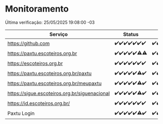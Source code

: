 # Monitoramento

Última verificação: 25/05/2025 19:08:00 -03

|Serviço|Status|Últimas 24h|
|---|---|---|
|https://github.com|<span title="2025-05-18: OK=23">✔️</span><span title="2025-05-19: OK=23">✔️</span><span title="2025-05-20: OK=23">✔️</span><span title="2025-05-21: OK=23">✔️</span><span title="2025-05-22: OK=23">✔️</span><span title="2025-05-23: OK=23">✔️</span><span title="2025-05-24: OK=21">✔️</span>|<span title="24/05/2025 19:08:00 -03 : 200">✔️</span><span title="24/05/2025 20:08:00 -03 : 200">✔️</span><span title="24/05/2025 21:53:00 -03 : 200">✔️</span><span title="24/05/2025 23:43:00 -03 : 200">✔️</span><span title="25/05/2025 00:41:00 -03 : 200">✔️</span><span title="25/05/2025 01:16:00 -03 : 200">✔️</span><span title="25/05/2025 02:09:00 -03 : 200">✔️</span><span title="25/05/2025 03:12:00 -03 : 200">✔️</span><span title="25/05/2025 04:08:00 -03 : 200">✔️</span><span title="25/05/2025 05:11:00 -03 : 200">✔️</span><span title="25/05/2025 06:08:00 -03 : 200">✔️</span><span title="25/05/2025 07:08:00 -03 : 200">✔️</span><span title="25/05/2025 08:06:00 -03 : 200">✔️</span><span title="25/05/2025 09:15:00 -03 : 200">✔️</span><span title="25/05/2025 10:17:00 -03 : 200">✔️</span><span title="25/05/2025 11:07:00 -03 : 200">✔️</span><span title="25/05/2025 12:08:00 -03 : 200">✔️</span><span title="25/05/2025 13:09:00 -03 : 200">✔️</span><span title="25/05/2025 14:07:00 -03 : 200">✔️</span><span title="25/05/2025 15:11:00 -03 : 200">✔️</span><span title="25/05/2025 16:06:00 -03 : 200">✔️</span><span title="25/05/2025 17:09:00 -03 : 200">✔️</span><span title="25/05/2025 18:07:00 -03 : 200">✔️</span><span title="25/05/2025 19:08:00 -03 : 200">✔️</span>|
|https://paxtu.escoteiros.org.br|<span title="2025-05-18: OK=23">✔️</span><span title="2025-05-19: OK=23">✔️</span><span title="2025-05-20: OK=23">✔️</span><span title="2025-05-21: OK=23">✔️</span><span title="2025-05-22: OK=23">✔️</span><span title="2025-05-23: OK=22, Falhas=1">⚠️</span><span title="2025-05-24: OK=20, Falhas=1">⚠️</span>|<span title="24/05/2025 19:08:00 -03 : 200">✔️</span><span title="24/05/2025 20:08:00 -03 : 200">✔️</span><span title="24/05/2025 21:53:00 -03 : 200">✔️</span><span title="24/05/2025 23:43:00 -03 : 200">✔️</span><span title="25/05/2025 00:41:00 -03 : 200">✔️</span><span title="25/05/2025 01:16:00 -03 : 200">✔️</span><span title="25/05/2025 02:09:00 -03 : 200">✔️</span><span title="25/05/2025 03:12:00 -03 : 200">✔️</span><span title="25/05/2025 04:08:00 -03 : 200">✔️</span><span title="25/05/2025 05:11:00 -03 : 200">✔️</span><span title="25/05/2025 06:08:00 -03 : 200">✔️</span><span title="25/05/2025 07:08:00 -03 : 200">✔️</span><span title="25/05/2025 08:06:00 -03 : 200">✔️</span><span title="25/05/2025 09:15:00 -03 : 200">✔️</span><span title="25/05/2025 10:17:00 -03 : 200">✔️</span><span title="25/05/2025 11:07:00 -03 : 200">✔️</span><span title="25/05/2025 12:08:00 -03 : 200">✔️</span><span title="25/05/2025 13:09:00 -03 : 200">✔️</span><span title="25/05/2025 14:07:00 -03 : 200">✔️</span><span title="25/05/2025 15:11:00 -03 : 200">✔️</span><span title="25/05/2025 16:06:00 -03 : 200">✔️</span><span title="25/05/2025 17:09:00 -03 : 200">✔️</span><span title="25/05/2025 18:07:00 -03 : 200">✔️</span><span title="25/05/2025 19:08:00 -03 : 200">✔️</span>|
|https://escoteiros.org.br|<span title="2025-05-18: OK=23">✔️</span><span title="2025-05-19: OK=23">✔️</span><span title="2025-05-20: OK=23">✔️</span><span title="2025-05-21: OK=23">✔️</span><span title="2025-05-22: OK=23">✔️</span><span title="2025-05-23: OK=23">✔️</span><span title="2025-05-24: OK=21">✔️</span>|<span title="24/05/2025 19:08:00 -03 : 200">✔️</span><span title="24/05/2025 20:08:00 -03 : 200">✔️</span><span title="24/05/2025 21:53:00 -03 : 200">✔️</span><span title="24/05/2025 23:43:00 -03 : 200">✔️</span><span title="25/05/2025 00:41:00 -03 : 200">✔️</span><span title="25/05/2025 01:16:00 -03 : 200">✔️</span><span title="25/05/2025 02:09:00 -03 : 200">✔️</span><span title="25/05/2025 03:12:00 -03 : 200">✔️</span><span title="25/05/2025 04:08:00 -03 : 200">✔️</span><span title="25/05/2025 05:11:00 -03 : 200">✔️</span><span title="25/05/2025 06:08:00 -03 : 200">✔️</span><span title="25/05/2025 07:08:00 -03 : 200">✔️</span><span title="25/05/2025 08:06:00 -03 : 200">✔️</span><span title="25/05/2025 09:15:00 -03 : 200">✔️</span><span title="25/05/2025 10:17:00 -03 : 200">✔️</span><span title="25/05/2025 11:07:00 -03 : 200">✔️</span><span title="25/05/2025 12:08:00 -03 : 200">✔️</span><span title="25/05/2025 13:09:00 -03 : 200">✔️</span><span title="25/05/2025 14:07:00 -03 : 200">✔️</span><span title="25/05/2025 15:11:00 -03 : 200">✔️</span><span title="25/05/2025 16:06:00 -03 : 200">✔️</span><span title="25/05/2025 17:09:00 -03 : 200">✔️</span><span title="25/05/2025 18:07:00 -03 : 200">✔️</span><span title="25/05/2025 19:08:00 -03 : 200">✔️</span>|
|https://paxtu.escoteiros.org.br/paxtu|<span title="2025-05-18: OK=23">✔️</span><span title="2025-05-19: OK=23">✔️</span><span title="2025-05-20: OK=23">✔️</span><span title="2025-05-21: OK=23">✔️</span><span title="2025-05-22: OK=23">✔️</span><span title="2025-05-23: OK=22, Falhas=1">⚠️</span><span title="2025-05-24: OK=21">✔️</span>|<span title="24/05/2025 19:08:00 -03 : 200">✔️</span><span title="24/05/2025 20:08:00 -03 : 200">✔️</span><span title="24/05/2025 21:53:00 -03 : 200">✔️</span><span title="24/05/2025 23:43:00 -03 : 200">✔️</span><span title="25/05/2025 00:41:00 -03 : 200">✔️</span><span title="25/05/2025 01:16:00 -03 : 200">✔️</span><span title="25/05/2025 02:09:00 -03 : 200">✔️</span><span title="25/05/2025 03:12:00 -03 : 200">✔️</span><span title="25/05/2025 04:08:00 -03 : 200">✔️</span><span title="25/05/2025 05:11:00 -03 : 200">✔️</span><span title="25/05/2025 06:08:00 -03 : 200">✔️</span><span title="25/05/2025 07:08:00 -03 : 200">✔️</span><span title="25/05/2025 08:06:00 -03 : 200">✔️</span><span title="25/05/2025 09:15:00 -03 : 200">✔️</span><span title="25/05/2025 10:17:00 -03 : 200">✔️</span><span title="25/05/2025 11:07:00 -03 : 200">✔️</span><span title="25/05/2025 12:08:00 -03 : 200">✔️</span><span title="25/05/2025 13:09:00 -03 : 200">✔️</span><span title="25/05/2025 14:07:00 -03 : 200">✔️</span><span title="25/05/2025 15:11:00 -03 : 200">✔️</span><span title="25/05/2025 16:06:00 -03 : 200">✔️</span><span title="25/05/2025 17:09:00 -03 : 200">✔️</span><span title="25/05/2025 18:08:00 -03 : 200">✔️</span><span title="25/05/2025 19:08:00 -03 : 200">✔️</span>|
|https://paxtu.escoteiros.org.br/meupaxtu|<span title="2025-05-18: OK=23">✔️</span><span title="2025-05-19: OK=23">✔️</span><span title="2025-05-20: OK=23">✔️</span><span title="2025-05-21: OK=23">✔️</span><span title="2025-05-22: OK=23">✔️</span><span title="2025-05-23: OK=22, Falhas=1">⚠️</span><span title="2025-05-24: OK=21">✔️</span>|<span title="24/05/2025 19:08:00 -03 : 200">✔️</span><span title="24/05/2025 20:08:00 -03 : 200">✔️</span><span title="24/05/2025 21:53:00 -03 : 200">✔️</span><span title="24/05/2025 23:43:00 -03 : 200">✔️</span><span title="25/05/2025 00:41:00 -03 : 200">✔️</span><span title="25/05/2025 01:16:00 -03 : 200">✔️</span><span title="25/05/2025 02:09:00 -03 : 200">✔️</span><span title="25/05/2025 03:12:00 -03 : 200">✔️</span><span title="25/05/2025 04:08:00 -03 : 200">✔️</span><span title="25/05/2025 05:11:00 -03 : 200">✔️</span><span title="25/05/2025 06:08:00 -03 : 200">✔️</span><span title="25/05/2025 07:08:00 -03 : 200">✔️</span><span title="25/05/2025 08:06:00 -03 : 200">✔️</span><span title="25/05/2025 09:15:00 -03 : 200">✔️</span><span title="25/05/2025 10:17:00 -03 : 200">✔️</span><span title="25/05/2025 11:07:00 -03 : 200">✔️</span><span title="25/05/2025 12:08:00 -03 : 200">✔️</span><span title="25/05/2025 13:09:00 -03 : 200">✔️</span><span title="25/05/2025 14:07:00 -03 : 200">✔️</span><span title="25/05/2025 15:11:00 -03 : 200">✔️</span><span title="25/05/2025 16:06:00 -03 : 200">✔️</span><span title="25/05/2025 17:09:00 -03 : 200">✔️</span><span title="25/05/2025 18:08:00 -03 : 200">✔️</span><span title="25/05/2025 19:08:00 -03 : 200">✔️</span>|
|https://sigue.escoteiros.org.br/siguenacional|<span title="2025-05-18: OK=23">✔️</span><span title="2025-05-19: OK=23">✔️</span><span title="2025-05-20: OK=23">✔️</span><span title="2025-05-21: OK=23">✔️</span><span title="2025-05-22: OK=23">✔️</span><span title="2025-05-23: OK=22, Falhas=1">⚠️</span><span title="2025-05-24: OK=21">✔️</span>|<span title="24/05/2025 19:08:00 -03 : 200">✔️</span><span title="24/05/2025 20:08:00 -03 : 200">✔️</span><span title="24/05/2025 21:53:00 -03 : 200">✔️</span><span title="24/05/2025 23:43:00 -03 : 200">✔️</span><span title="25/05/2025 00:41:00 -03 : 200">✔️</span><span title="25/05/2025 01:16:00 -03 : 200">✔️</span><span title="25/05/2025 02:09:00 -03 : 200">✔️</span><span title="25/05/2025 03:12:00 -03 : 200">✔️</span><span title="25/05/2025 04:08:00 -03 : 200">✔️</span><span title="25/05/2025 05:11:00 -03 : 200">✔️</span><span title="25/05/2025 06:08:00 -03 : 200">✔️</span><span title="25/05/2025 07:08:00 -03 : 200">✔️</span><span title="25/05/2025 08:06:00 -03 : 200">✔️</span><span title="25/05/2025 09:15:00 -03 : 200">✔️</span><span title="25/05/2025 10:17:00 -03 : 200">✔️</span><span title="25/05/2025 11:07:00 -03 : 200">✔️</span><span title="25/05/2025 12:08:00 -03 : 200">✔️</span><span title="25/05/2025 13:09:00 -03 : 200">✔️</span><span title="25/05/2025 14:07:00 -03 : 200">✔️</span><span title="25/05/2025 15:11:00 -03 : 200">✔️</span><span title="25/05/2025 16:06:00 -03 : 200">✔️</span><span title="25/05/2025 17:09:00 -03 : 200">✔️</span><span title="25/05/2025 18:08:00 -03 : 200">✔️</span><span title="25/05/2025 19:08:00 -03 : 200">✔️</span>|
|https://id.escoteiros.org.br/|<span title="2025-05-18: OK=23">✔️</span><span title="2025-05-19: OK=23">✔️</span><span title="2025-05-20: OK=23">✔️</span><span title="2025-05-21: OK=23">✔️</span><span title="2025-05-22: OK=23">✔️</span><span title="2025-05-23: OK=23">✔️</span><span title="2025-05-24: OK=21">✔️</span>|<span title="24/05/2025 19:08:00 -03 : 200">✔️</span><span title="24/05/2025 20:08:00 -03 : 200">✔️</span><span title="24/05/2025 21:53:00 -03 : 200">✔️</span><span title="24/05/2025 23:43:00 -03 : 200">✔️</span><span title="25/05/2025 00:41:00 -03 : 200">✔️</span><span title="25/05/2025 01:16:00 -03 : 200">✔️</span><span title="25/05/2025 02:09:00 -03 : 200">✔️</span><span title="25/05/2025 03:12:00 -03 : 200">✔️</span><span title="25/05/2025 04:08:00 -03 : 200">✔️</span><span title="25/05/2025 05:11:00 -03 : 200">✔️</span><span title="25/05/2025 06:08:00 -03 : 200">✔️</span><span title="25/05/2025 07:08:00 -03 : 200">✔️</span><span title="25/05/2025 08:06:00 -03 : 200">✔️</span><span title="25/05/2025 09:15:00 -03 : 200">✔️</span><span title="25/05/2025 10:17:00 -03 : 200">✔️</span><span title="25/05/2025 11:07:00 -03 : 200">✔️</span><span title="25/05/2025 12:08:00 -03 : 200">✔️</span><span title="25/05/2025 13:09:00 -03 : 200">✔️</span><span title="25/05/2025 14:07:00 -03 : 200">✔️</span><span title="25/05/2025 15:11:00 -03 : 200">✔️</span><span title="25/05/2025 16:06:00 -03 : 200">✔️</span><span title="25/05/2025 17:09:00 -03 : 200">✔️</span><span title="25/05/2025 18:08:00 -03 : 200">✔️</span><span title="25/05/2025 19:08:00 -03 : 200">✔️</span>|
|Paxtu Login|<span title="2025-05-18: OK=23">✔️</span><span title="2025-05-19: OK=23">✔️</span><span title="2025-05-20: OK=23">✔️</span><span title="2025-05-21: OK=23">✔️</span><span title="2025-05-22: OK=23">✔️</span><span title="2025-05-23: OK=21, Falhas=2">⚠️</span><span title="2025-05-24: OK=21">✔️</span>|<span title="24/05/2025 19:08:00 -03 : 200">✔️</span><span title="24/05/2025 20:08:00 -03 : 200">✔️</span><span title="24/05/2025 21:53:00 -03 : 200">✔️</span><span title="24/05/2025 23:43:00 -03 : 200">✔️</span><span title="25/05/2025 00:41:00 -03 : 200">✔️</span><span title="25/05/2025 01:16:00 -03 : 200">✔️</span><span title="25/05/2025 02:09:00 -03 : 200">✔️</span><span title="25/05/2025 03:12:00 -03 : 200">✔️</span><span title="25/05/2025 04:08:00 -03 : 200">✔️</span><span title="25/05/2025 05:11:00 -03 : 200">✔️</span><span title="25/05/2025 06:08:00 -03 : 200">✔️</span><span title="25/05/2025 07:08:00 -03 : 200">✔️</span><span title="25/05/2025 08:06:00 -03 : 200">✔️</span><span title="25/05/2025 09:15:00 -03 : 200">✔️</span><span title="25/05/2025 10:17:00 -03 : 200">✔️</span><span title="25/05/2025 11:07:00 -03 : 200">✔️</span><span title="25/05/2025 12:08:00 -03 : 200">✔️</span><span title="25/05/2025 13:09:00 -03 : 200">✔️</span><span title="25/05/2025 14:07:00 -03 : 200">✔️</span><span title="25/05/2025 15:11:00 -03 : 200">✔️</span><span title="25/05/2025 16:06:00 -03 : 200">✔️</span><span title="25/05/2025 17:09:00 -03 : 200">✔️</span><span title="25/05/2025 18:08:00 -03 : 200">✔️</span><span title="25/05/2025 19:08:00 -03 : 200">✔️</span>|
